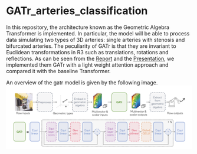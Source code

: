 # GATr_arteries_classification
In this repository, the architecture known as the Geometric Algebra Transformer is implemented. In particular, the model will be able to process data simulating two types of 3D arteries: single arteries with stenosis and bifurcated arteries. The peculiarity of GATr is that they are invariant to Euclidean transformations in R3 such as translations, rotations and reflections. As can be seen from the [Report](https://github.com/msilver22/GATr_arteries_classification/blob/main/report.pdf) and the [Presentation](https://github.com/msilver22/GATr_arteries_classification/blob/main/GATr_Sapienza_Presentation.pdf), we implemented them GATr with a light weight attention approach and compared it with the baseline Transformer. 

An overview of the gatr model is given by the following image.
![Architecture](https://github.com/msilver22/GATr_arteries_classification/blob/main/photos/gatr_architecture2.png)
